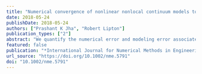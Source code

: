 ```yaml
---
title: "Numerical convergence of nonlinear nonlocal continuum models to local elastodynamics"
date: 2018-05-24
publishDate: 2018-05-24
authors: ["Prashant K Jha", "Robert Lipton"]
publication_types: ["2"]
abstract: "We quantify the numerical error and modeling error associated with replac- ing a nonlinear nonlocal bond-based peridynamic model with a local elasticity model or a linearized peridynamic model away from the fracture set. The non- local model treated here is characterized by a double-well potential and is a smooth version of the peridynamic model introduced in the work of Silling. The nonlinear peridynamic evolutions are shown to converge to the solution of linear elastodynamics at a rate linear with respect to the length scale $\\epsilon$ of non-local interaction. This rate also holds for the convergence of solutions of the linearized peridynamic model to the solution of the local elastodynamic model. For local linear Lagrange interpolation, the consistency error for the numerical approximation is found to depend on the ratio between mesh size $h$ and $\\epsilon$. More generally, for local Lagrange interpolation of order $p\\geq 1$, the consistency error is of order $hp∕\\epsilon$. A new stability theory for the time discretization is provided and an explicit generalization of the CFL condition on the time step and its relation to mesh size $h$ is given. Numerical simulations are provided illustrating the consistency error associated with the convergence of nonlinear and linearized peridynamics to linear elastodynamics."
featured: false
publication: "*International Journal for Numerical Methods in Engineering*"
url_source: "https://doi.org/10.1002/nme.5791"
doi: "10.1002/nme.5791"
---
```


